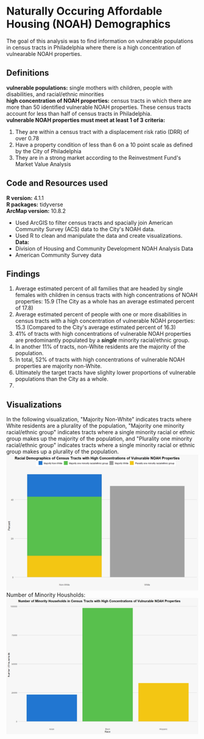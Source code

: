 # Naturally Occuring Affordable Housing (NOAH) Demographics

The goal of this analysis was to find information on vulnerable populations in census tracts in Philadelphia where there is a high concentration of vulnearable NOAH properties.  

## Definitions
**vulnerable populations:** single mothers with children, people with disabilities, and racial/ethnic minorities  
**high concentration of NOAH properties:** census tracts in which there are more than 50 identified vulnerable NOAH properties. These census tracts account for less than half of census tracts in Philadelphia.  
**vulnerable NOAH properties must meet at least 1 of 3 criteria:**
1. They are within a census tract with a displacement risk ratio (DRR) of over 0.78
2. Have a property condition of less than 6 on a 10 point scale as defined by the City of Philadelphia
3. They are in a strong market according to the Reinvestment Fund's Market Value Analysis

## Code and Resources used
**R version:** 4.1.1  
**R packages:** tidyverse  
**ArcMap version:** 10.8.2 
- Used ArcGIS to filter census tracts and spacially join American Community Survey (ACS) data to the City's NOAH data.  
- Used R to clean and manipulate the data and create visualizations.   
**Data:**  
- Division of Housing and Community Development NOAH Analysis Data
- American Community Survey data

## Findings
1. Average estimated percent of all families that are headed by single females with children in census tracts with high concentrations of NOAH properties: 15.9 (The City as a whole has an average estimated percent of 17.8)
2. Average estimated percent of people with one or more disabilities in census tracts with a high concentration of vulnerable NOAH properties: 15.3 (Compared to the City's average estimated percent of 16.3) 
3. 41% of tracts with high concentrations of vulnerable NOAH properties are predominantly populated by a ***single*** minority racial/ethnic group.
4. In another 11% of tracts, non-White residents are the majority of the population. 
5. In total, 52% of tracts with high concentrations of vulnerable NOAH properties are majority non-White.  
6. Ultimately the target tracts have slighlty lower proportions of vulnerable populations than the City as a whole.  
7. 
## Visualizations 
In the following visualization, "Majority Non-White" indicates tracts where White residents are a plurality of the population, "Majority one minority racial/ethnic group" indicates tracts where a single minority racial or ethnic group makes up the majority of the population, and "Plurality one minority racial/ethnic group" indicates tracts where a single minority racial or ethnic group makes up a plurality of the population.  
![alt text](https://github.com/sfinnexe/NOAH_demographics/blob/main/Racial%20Demographics%20OTF%20NOAH.jpeg)  
Number of Minority Housholds:  
![alt text](https://github.com/sfinnexe/NOAH_demographics/blob/main/Minority%20Households%20NOAH%20OTF.jpeg) 
